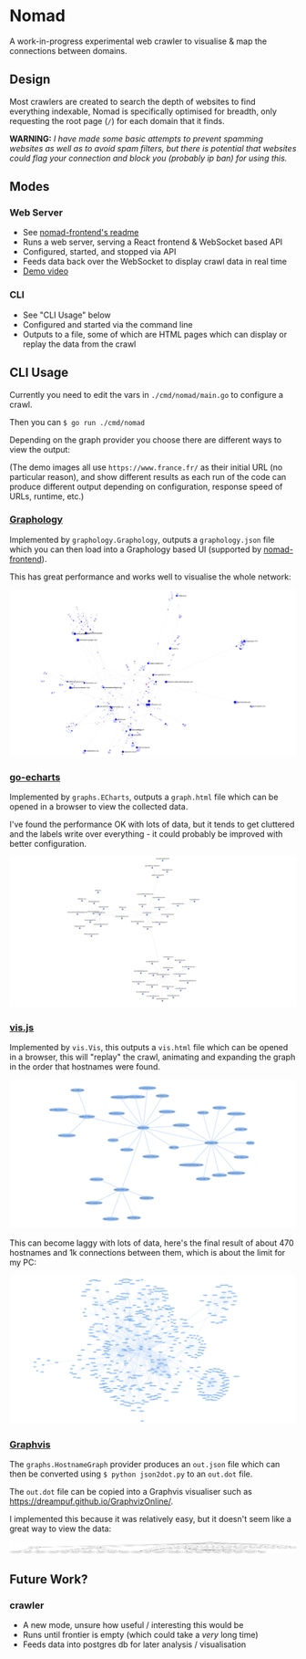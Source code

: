 # Nomad

A work-in-progress experimental web crawler to visualise & map the connections between domains.

## Design

Most crawlers are created to search the depth of websites to find everything indexable, Nomad is specifically optimised for breadth, only requesting the root page (`/`) for each domain that it finds.

**WARNING:** *I have made some basic attempts to prevent spamming websites as well as to avoid spam filters, but there is potential that websites could flag your connection and block you (probably ip ban) for using this.*

## Modes

### Web Server

- See [nomad-frontend's readme](./nomad-frontend/)
- Runs a web server, serving a React frontend & WebSocket based API
- Configured, started, and stopped via API
- Feeds data back over the WebSocket to display crawl data in real time
- [Demo video](https://www.youtube.com/watch?v=-Yii_hK8Jyg)

### CLI

- See "CLI Usage" below
- Configured and started via the command line
- Outputs to a file, some of which are HTML pages which can display or replay the data from the crawl

## CLI Usage

Currently you need to edit the vars in `./cmd/nomad/main.go` to configure a crawl.

Then you can `$ go run ./cmd/nomad`

Depending on the graph provider you choose there are different ways to view the output:

(The demo images all use `https://www.france.fr/` as their initial URL (no particular reason), and show different results as each run of the code can produce different output depending on configuration, response speed of URLs, runtime, etc.)

### [Graphology](https://graphology.github.io/)

Implemented by `graphology.Graphology`, outputs a `graphology.json` file which you can then load into a Graphology based UI (supported by [nomad-frontend](./nomad-frontend/)).

This has great performance and works well to visualise the whole network:

![demo image of graphology visualisation](./img/graphology.png)

### [go-echarts](https://github.com/go-echarts/go-echarts)

Implemented by `graphs.ECharts`, outputs a `graph.html` file which can be opened in a browser to view the collected data.

I've found the performance OK with lots of data, but it tends to get cluttered and the labels write over everything - it could probably be improved with better configuration.

![demo image of echarts visualisation](./img/echarts.png)

### [vis.js](https://visjs.org/)

Implemented by `vis.Vis`, this outputs a `vis.html` file which can be opened in a browser, this will "replay" the crawl, animating and expanding the graph in the order that hostnames were found.

![demo image of vis.js visualisation](./img/vis.js.png)

This can become laggy with lots of data, here's the final result of about 470 hostnames and 1k connections between them, which is about the limit for my PC:

![demo image of large vis.js visualisation](./img/large-vis.js.png)

### [Graphvis](https://graphviz.org/)

The `graphs.HostnameGraph` provider produces an `out.json` file which can then be converted using `$ python json2dot.py` to an `out.dot` file.

The `out.dot` file can be copied into a Graphvis visualiser such as https://dreampuf.github.io/GraphvizOnline/.

I implemented this because it was relatively easy, but it doesn't seem like a great way to view the data:

![demo image of graphviz visualisation](./img/graphviz.svg)

## Future Work?

### crawler

- A new mode, unsure how useful / interesting this would be
- Runs until frontier is empty (which could take a *very* long time)
- Feeds data into postgres db for later analysis / visualisation
